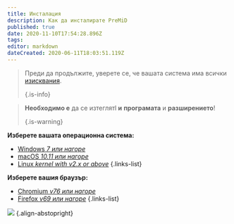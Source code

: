```yaml
---
title: Инсталация
description: Как да инсталирате PreMiD
published: true
date: 2020-11-10T17:54:28.896Z
tags:
editor: markdown
dateCreated: 2020-06-11T18:03:51.119Z
---
```


> Преди да продължите, уверете се, че вашата система има всички [изисквания](/install/requirements). 
> 
> {.is-info}

> **Необходимо е** да се изтеглятl **и** **програмата** и **разширението**! 
> 
> {.is-warning}

**Изберете вашата операционна система:**
- [Windows *7 или нагоре*](/install/windows)
- [macOS *10.11 или нагоре*](/install/macos)
- [Linux *kernel with v2.x or above*](/install/linux)
{.links-list}

**Изберете вашия браузър:**
- [Chromium *v76 или нагоре*](/install/chromium)
- [Firefox *v69 или нагоре*](/install/firefox)
{.links-list}

![](https://a.icons8.com/ajlQdsfa/FZhYWV/svg.svg) {.align-abstopright}